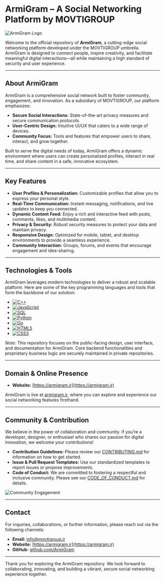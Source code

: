 # ArmiGram – A Social Networking Platform by MOVTIGROUP

![ArmiGram Logo](https://armigram.ir/logo.png)

Welcome to the official repository of **ArmiGram**, a cutting-edge social networking platform developed under the MOVTIGROUP umbrella. ArmiGram is designed to connect people, inspire creativity, and facilitate meaningful digital interactions—all while maintaining a high standard of security and user experience.

---

## About ArmiGram

ArmiGram is a comprehensive social network built to foster community, engagement, and innovation. As a subsidiary of MOVTIGROUP, our platform emphasizes:
- **Secure Social Interactions:** State-of-the-art privacy measures and secure communication protocols.
- **User-Centric Design:** Intuitive UI/UX that caters to a wide range of devices.
- **Community Focus:** Tools and features that empower users to share, interact, and grow together.

Built to serve the digital needs of today, ArmiGram offers a dynamic environment where users can create personalized profiles, interact in real time, and share content in a safe, innovative ecosystem.

---

## Key Features

- **User Profiles & Personalization:** Customizable profiles that allow you to express your personal style.
- **Real-Time Communication:** Instant messaging, notifications, and live updates to keep you connected.
- **Dynamic Content Feed:** Enjoy a rich and interactive feed with posts, comments, likes, and multimedia content.
- **Privacy & Security:** Robust security measures to protect your data and maintain privacy.
- **Responsive Design:** Optimized for mobile, tablet, and desktop environments to provide a seamless experience.
- **Community Interaction:** Groups, forums, and events that encourage engagement and idea-sharing.

---

## Technologies & Tools

ArmiGram leverages modern technologies to deliver a robust and scalable platform. Here are some of the key programming languages and tools that form the backbone of our solution:

- [![C++](https://img.shields.io/badge/C++-00599C?style=flat&logo=c%2B%2B&logoColor=white)]()
- [![JavaScript](https://img.shields.io/badge/JavaScript-F7DF1E?style=flat&logo=javascript&logoColor=black)]()
- [![SQL](https://img.shields.io/badge/SQL-4479A1?style=flat&logo=postgresql&logoColor=white)]()
- [![Python](https://img.shields.io/badge/Python-3776AB?style=flat&logo=python&logoColor=white)]()
- [![Go](https://img.shields.io/badge/Go-00ADD8?style=flat&logo=go&logoColor=white)]()
- [![HTML5](https://img.shields.io/badge/HTML5-E34F26?style=flat&logo=html5&logoColor=white)]()
- [![CSS3](https://img.shields.io/badge/CSS3-1572B6?style=flat&logo=css3&logoColor=white)]()

*Note:* This repository focuses on the public-facing design, user interface, and documentation for ArmiGram. Core backend functionalities and proprietary business logic are securely maintained in private repositories.

---

## Domain & Online Presence

- **Website:** [https://armigram.ir](https://armigram.ir)

ArmiGram is live at [armigram.ir](https://armigram.ir), where you can explore and experience our social networking features firsthand.

---

## Community & Contribution

We believe in the power of collaboration and community. If you’re a developer, designer, or enthusiast who shares our passion for digital innovation, we welcome your contributions!

- **Contribution Guidelines:** Please review our [CONTRIBUTING.md](CONTRIBUTING.md) for information on how to get started.
- **Issue & Pull Request Templates:** Use our standardized templates to report issues or propose improvements.
- **Code of Conduct:** We are committed to fostering a respectful and inclusive community. Please see our [CODE_OF_CONDUCT.md](CODE_OF_CONDUCT.md) for details.

![Community Engagement](https://armigram.ir/community-engagement.png)

---

## Contact

For inquiries, collaborations, or further information, please reach out via the following channels:

- **Email:** [info@movtigroup.ir](mailto:info@movtigroup.ir)
- **Website:** [https://armigram.ir](https://armigram.ir)
- **GitHub:** [github.com/ArmiGram](https://github.com/ArmiGram)

---

Thank you for exploring the ArmiGram repository. We look forward to collaborating, innovating, and building a vibrant, secure social networking experience together.
